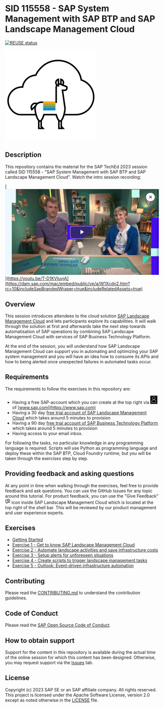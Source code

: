 # SID 115558 - SAP System Management with SAP BTP and SAP Landscape Management Cloud

[![REUSE status](https://api.reuse.software/badge/github.com/SAP-samples/teched2023-XP287v)](https://api.reuse.software/info/github.com/SAP-samples/teched2023-XP287v)

![Lama Cloud](/assets/lama-cloud.png)

## Description

This repository contains the material for the SAP TechEd 2023 session called SID 115558 - "SAP System Management with SAP BTP and SAP Landscape Management Cloud". Watch the intro session recording:

[![Watch the intro session recording](/assets/intro-thumbnail.png)](https://youtu.be/T-D1KVIuvjA](https://dam.sap.com/mac/embed/public/vp/a/W1Xcdn2.htm?rc=10&includeSapBrandedWraper=true&includeRelatedAssets=true)




## Overview

This session introduces attendees to the cloud solution [SAP Landscape Management Cloud](https://www.sap.com/products/technology-platform/landscape-management.html) and lets participants explore its capabilities. It will walk through the solution at first and afterwards take the next step towards automatisation of SAP operations by combining SAP Landscape Management Cloud with services of SAP Business Technology Platform.

At the end of the session, you will understand how SAP Landscape Management Cloud can support you in automating and optimizing your SAP system management and you will have an idea how to consume its APIs and how to being alerted once unexpected failures in automated tasks occur.

## Requirements

The requirements to follow the exercises in this repository are:

- Having a free SAP-account which you can create at the top right via ![Account icon](/assets/account-icon.png) of [www.sap.com](https://www.sap.com)
- Having a 30 day [free trial account of SAP Landscape Management Cloud](https://www.sap.com/products/technology-platform/landscape-management/trial.html) which takes around 5 minutes to provision
- Having a 90 day [free trial account of SAP Business Technology Platform](https://www.sap.com/products/technology-platform/pricing.html) which takes around 5 minutes to provision
- Having access to your email inbox.

For following the tasks, no particular knowledge in any programming language is required. Scripts will use Python as programming language and deploy these within the SAP BTP, Cloud Foundry runtime, but you will be taken through the exercises step by step.

## Providing feedback and asking questions

At any point in time when walking through the exercises, feel free to provide feedback and ask questions. You can use the GitHub Issues for any topic around this tutorial. For product feedback, you can use the "Give Feedback" ![Give Feedback icon](/assets/give-feedback.png) icon inside SAP Landscape Management Cloud which is located at the top right of the shell bar. This will be reviewed by our product management and user experience experts.

## Exercises

- [Getting Started](exercises/ex0/)
- [Exercise 1 - Get to know SAP Landscape Management Cloud](exercises/ex1/)
- [Exercise 2 - Automate landscape activities and save infrastructure costs](exercises/ex2/)
- [Exercise 3 - Setup alerts for unforeseen situations](exercises/ex3/)
- [Exercise 4 - Create scripts to trigger landscape management tasks](exercises/ex4/)
- [Exercise 5 - Outlook: Event-driven infrastructure automation](exercises/ex5/)

## Contributing

Please read the [CONTRIBUTING.md](./CONTRIBUTING.md) to understand the contribution guidelines.

## Code of Conduct

Please read the [SAP Open Source Code of Conduct](https://github.com/SAP-samples/.github/blob/main/CODE_OF_CONDUCT.md).

## How to obtain support

Support for the content in this repository is available during the actual time of the online session for which this content has been designed. Otherwise, you may request support via the [Issues](../../issues) tab.

## License

Copyright (c) 2023 SAP SE or an SAP affiliate company. All rights reserved. This project is licensed under the Apache Software License, version 2.0 except as noted otherwise in the [LICENSE](LICENSES/Apache-2.0.txt) file.
